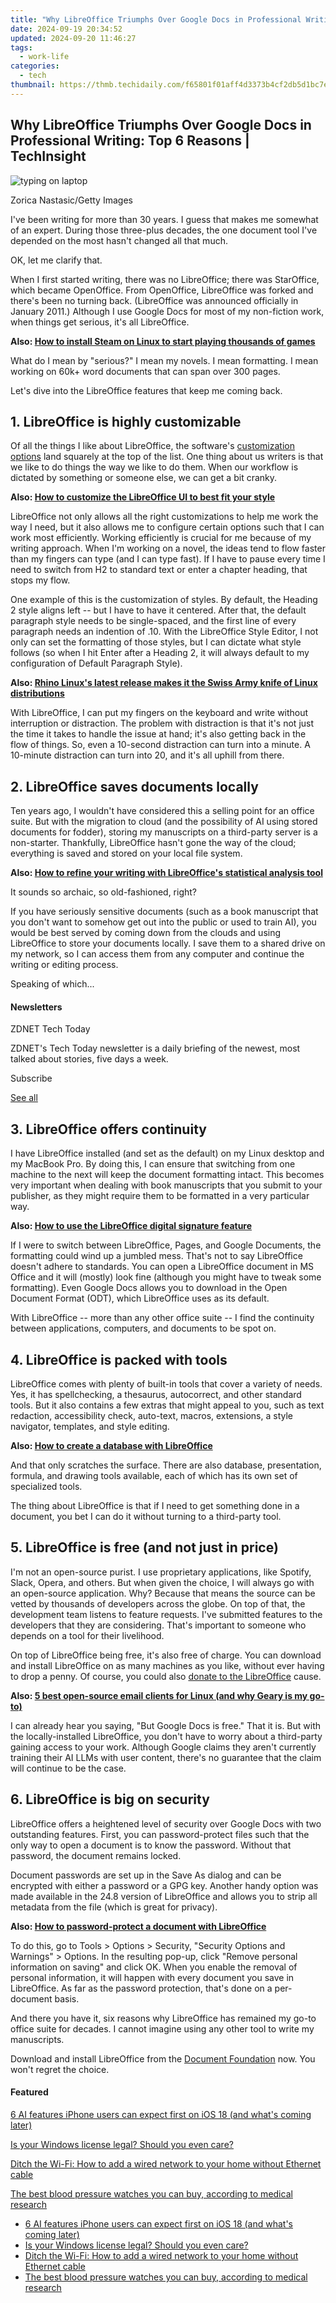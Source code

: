 ```yaml
---
title: "Why LibreOffice Triumphs Over Google Docs in Professional Writing: Top 6 Reasons | TechInsight"
date: 2024-09-19 20:34:52
updated: 2024-09-20 11:46:27
tags:
  - work-life
categories:
  - tech
thumbnail: https://thmb.techidaily.com/f65801f01aff4d3373b4cf2db5d1bc7ed704b50a070459838ec79267fdebcd19.jpg
---
```


## Why LibreOffice Triumphs Over Google Docs in Professional Writing: Top 6 Reasons | TechInsight

![typing on laptop](https://www.zdnet.com/a/img/resize/e568a302b8ceb1777d8dac7b84632cca689539a5/2024/09/09/0451750d-a651-4696-8593-c99ba7704019/gettyimages-1422478091.jpg?auto=webp&width=1280)

Zorica Nastasic/Getty Images

I've been writing for more than 30 years. I guess that makes me somewhat of an expert. During those three-plus decades, the one document tool I've depended on the most hasn't changed all that much. 

OK, let me clarify that. 

When I first started writing, there was no LibreOffice; there was StarOffice, which became OpenOffice. From OpenOffice, LibreOffice was forked and there's been no turning back. (LibreOffice was announced officially in January 2011.) Although I use Google Docs for most of my non-fiction work, when things get serious, it's all LibreOffice.

**Also: [How to install Steam on Linux to start playing thousands of games](https://www.zdnet.com/article/how-to-install-steam-on-linux-to-start-playing-thousands-of-games/)**

What do I mean by "serious?" I mean my novels. I mean formatting. I mean working on 60k+ word documents that can span over 300 pages. 

Let's dive into the LibreOffice features that keep me coming back.

## 1\. LibreOffice is highly customizable

Of all the things I like about LibreOffice, the software's [customization options](https://www.zdnet.com/home-and-office/work-life/how-to-customize-the-libreoffice-ui-to-best-fit-your-style/) land squarely at the top of the list. One thing about us writers is that we like to do things the way we like to do them. When our workflow is dictated by something or someone else, we can get a bit cranky.

**Also: [How to customize the LibreOffice UI to best fit your style](https://www.zdnet.com/home-and-office/work-life/how-to-customize-the-libreoffice-ui-to-best-fit-your-style/)**

LibreOffice not only allows all the right customizations to help me work the way I need, but it also allows me to configure certain options such that I can work most efficiently. Working efficiently is crucial for me because of my writing approach. When I'm working on a novel, the ideas tend to flow faster than my fingers can type (and I can type fast). If I have to pause every time I need to switch from H2 to standard text or enter a chapter heading, that stops my flow. 

One example of this is the customization of styles. By default, the Heading 2 style aligns left -- but I have to have it centered. After that, the default paragraph style needs to be single-spaced, and the first line of every paragraph needs an indention of .10\. With the LibreOffice Style Editor, I not only can set the formatting of those styles, but I can dictate what style follows (so when I hit Enter after a Heading 2, it will always default to my configuration of Default Paragraph Style). 

**Also: [Rhino Linux's latest release makes it the Swiss Army knife of Linux distributions](https://www.zdnet.com/article/rhino-linux-latest-release-makes-it-the-swiss-army-knife-of-linux-distributions/)**

With LibreOffice, I can put my fingers on the keyboard and write without interruption or distraction. The problem with distraction is that it's not just the time it takes to handle the issue at hand; it's also getting back in the flow of things. So, even a 10-second distraction can turn into a minute. A 10-minute distraction can turn into 20, and it's all uphill from there.

## 2\. LibreOffice saves documents locally

Ten years ago, I wouldn't have considered this a selling point for an office suite. But with the migration to cloud (and the possibility of AI using stored documents for fodder), storing my manuscripts on a third-party server is a non-starter. Thankfully, LibreOffice hasn't gone the way of the cloud; everything is saved and stored on your local file system.

**Also: [How to refine your writing with LibreOffice's statistical analysis tool](https://www.zdnet.com/home-and-office/work-life/how-to-refine-your-writing-with-libreoffices-statistical-analysis-tool/)**

It sounds so archaic, so old-fashioned, right?

If you have seriously sensitive documents (such as a book manuscript that you don't want to somehow get out into the public or used to train AI), you would be best served by coming down from the clouds and using LibreOffice to store your documents locally. I save them to a shared drive on my network, so I can access them from any computer and continue the writing or editing process.

Speaking of which...

#### Newsletters

ZDNET Tech Today

ZDNET's Tech Today newsletter is a daily briefing of the newest, most talked about stories, five days a week.

 Subscribe

[See all](https://www.zdnet.com/newsletters/)

## 3\. LibreOffice offers continuity

I have LibreOffice installed (and set as the default) on my Linux desktop and my MacBook Pro. By doing this, I can ensure that switching from one machine to the next will keep the document formatting intact. This becomes very important when dealing with book manuscripts that you submit to your publisher, as they might require them to be formatted in a very particular way. 

**Also: [How to use the LibreOffice digital signature feature](https://www.zdnet.com/home-and-office/work-life/what-is-the-libreoffice-digital-signature-feature-and-how-do-you-use-it/)**

If I were to switch between LibreOffice, Pages, and Google Documents, the formatting could wind up a jumbled mess. That's not to say LibreOffice doesn't adhere to standards. You can open a LibreOffice document in MS Office and it will (mostly) look fine (although you might have to tweak some formatting). Even Google Docs allows you to download in the Open Document Format (ODT), which LibreOffice uses as its default. 

With LibreOffice -- more than any other office suite -- I find the continuity between applications, computers, and documents to be spot on.

## 4\. LibreOffice is packed with tools

LibreOffice comes with plenty of built-in tools that cover a variety of needs. Yes, it has spellchecking, a thesaurus, autocorrect, and other standard tools. But it also contains a few extras that might appeal to you, such as text redaction, accessibility check, auto-text, macros, extensions, a style navigator, templates, and style editing. 

**Also: [How to create a database with LibreOffice](https://www.zdnet.com/home-and-office/work-life/how-to-create-a-database-with-libreoffice/)**

And that only scratches the surface. There are also database, presentation, formula, and drawing tools available, each of which has its own set of specialized tools.

The thing about LibreOffice is that if I need to get something done in a document, you bet I can do it without turning to a third-party tool.

## 5\. LibreOffice is free (and not just in price)

I'm not an open-source purist. I use proprietary applications, like Spotify, Slack, Opera, and others. But when given the choice, I will always go with an open-source application. Why? Because that means the source can be vetted by thousands of developers across the globe. On top of that, the development team listens to feature requests. I've submitted features to the developers that they are considering. That's important to someone who depends on a tool for their livelihood.

On top of LibreOffice being free, it's also free of charge. You can download and install LibreOffice on as many machines as you like, without ever having to drop a penny. Of course, you could also [donate to the LibreOffice](https://www.libreoffice.org/donate/) cause. 

**Also: [5 best open-source email clients for Linux (and why Geary is my go-to)](https://www.zdnet.com/article/5-best-open-source-email-clients-for-linux-and-why-geary-is-my-go-to/)**

I can already hear you saying, "But Google Docs is free." That it is. But with the locally-installed LibreOffice, you don't have to worry about a third-party gaining access to your work. Although Google claims they aren't currently training their AI LLMs with user content, there's no guarantee that the claim will continue to be the case.

## 6\. LibreOffice is big on security

LibreOffice offers a heightened level of security over Google Docs with two outstanding features. First, you can password-protect files such that the only way to open a document is to know the password. Without that password, the document remains locked.

 Document passwords are set up in the Save As dialog and can be encrypted with either a password or a GPG key. Another handy option was made available in the 24.8 version of LibreOffice and allows you to strip all metadata from the file (which is great for privacy). 

**Also: [How to password-protect a document with LibreOffice](https://www.zdnet.com/home-and-office/work-life/how-to-password-protect-a-document-with-libreoffice/)**

To do this, go to Tools > Options > Security, "Security Options and Warnings" > Options. In the resulting pop-up, click "Remove personal information on saving" and click OK. When you enable the removal of personal information, it will happen with every document you save in LibreOffice. As far as the password protection, that's done on a per-document basis.

And there you have it, six reasons why LibreOffice has remained my go-to office suite for decades. I cannot imagine using any other tool to write my manuscripts. 

Download and install LibreOffice from the [Document Foundation](https://www.libreoffice.org) now. You won't regret the choice.

#### Featured

[6 AI features iPhone users can expect first on iOS 18 (and what's coming later)](https://www.zdnet.com/article/6-ai-features-iphone-users-can-expect-first-on-ios-18-and-whats-coming-later/ "6 AI features iPhone users can expect first on iOS 18 (and what's coming later)")

[Is your Windows license legal? Should you even care?](https://www.zdnet.com/article/is-your-windows-license-legal-should-you-even-care/ "Is your Windows license legal? Should you even care?")

[Ditch the Wi-Fi: How to add a wired network to your home without Ethernet cable](https://www.zdnet.com/article/ditch-the-wi-fi-how-to-add-a-wired-network-to-your-home-without-ethernet-cable/ "Ditch the Wi-Fi: How to add a wired network to your home without Ethernet cable")

[The best blood pressure watches you can buy, according to medical research](https://www.zdnet.com/article/best-blood-pressure-watch/ "The best blood pressure watches you can buy, according to medical research")

* [6 AI features iPhone users can expect first on iOS 18 (and what's coming later)](https://www.zdnet.com/article/6-ai-features-iphone-users-can-expect-first-on-ios-18-and-whats-coming-later/ "6 AI features iPhone users can expect first on iOS 18 (and what's coming later)")
* [Is your Windows license legal? Should you even care?](https://www.zdnet.com/article/is-your-windows-license-legal-should-you-even-care/ "Is your Windows license legal? Should you even care?")
* [Ditch the Wi-Fi: How to add a wired network to your home without Ethernet cable](https://www.zdnet.com/article/ditch-the-wi-fi-how-to-add-a-wired-network-to-your-home-without-ethernet-cable/ "Ditch the Wi-Fi: How to add a wired network to your home without Ethernet cable")
* [The best blood pressure watches you can buy, according to medical research](https://www.zdnet.com/article/best-blood-pressure-watch/ "The best blood pressure watches you can buy, according to medical research")

<ins class="adsbygoogle"
     style="display:block"
     data-ad-format="autorelaxed"
     data-ad-client="ca-pub-7571918770474297"
     data-ad-slot="1223367746"></ins>



<ins class="adsbygoogle"
     style="display:block"
     data-ad-client="ca-pub-7571918770474297"
     data-ad-slot="8358498916"
     data-ad-format="auto"
     data-full-width-responsive="true"></ins>
